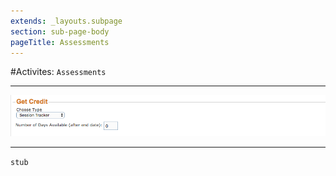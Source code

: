 ```yaml
---
extends: _layouts.subpage
section: sub-page-body
pageTitle: Assessments
---
```


#Activites: `Assessments`

---

![Image of Assessments](../img/activity/get_credit.png)

---

`stub`
